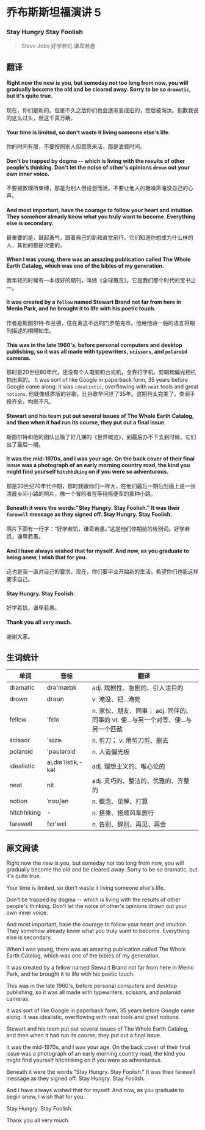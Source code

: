# 乔布斯斯坦福演讲 5
### Stay Hungry Stay Foolish
>Steve Jobs 好学若饥 谦卑若愚

## 翻译
#### Right now the new is you, but someday not too long from now, you will gradually become the old and be cleared away. Sorry to be so `dramatic`, but it's quite true.
现在，你们是新的。但是不久之后你们也会逐渐变成旧的，然后被淘汰。抱歉我说的这么过头，但这千真万确。
#### Your time is limited, so don't waste it living someone else's life.
你的时间有限，不要按照别人但意愿来活，那是浪费时间。
#### Don't be trapped by dogma -- which is living with the results of other people's thinking. Don't let the noise of other's opinions `drown` out your own inner voice.
不要被教理所束缚，那是为别人但设想而活。不要让他人的聒噪声淹没自己的心声。
#### And most important, have the courage to follow your heart and intuition. They somehow already know what you truly want to become. Everything else is secondary.
最重要的是，鼓起勇气，跟着自己的新和直觉前行。它们知道你想成为什么样的人，其他的都是次要的。
#### When I was young, there was an amazing publication called The Whole Earth Catalog, which was one of the bibles of my generation.
我年轻的时候有一本很好的期刊，叫做《全球概览》，它是我们那个时代的宝书之一。
#### It was created by a `fellow` named Stewart Brand not far from here in Menlo Park, and he brought it to life with his poetic touch.
作者是斯图尔特·布兰德，住在离这不远的门罗帕克市。他用他诗一般的语言将期刊描述的栩栩如生。
#### This was in the late 1960's, before personal computers and desktop publishing, so it was all made with typewriters, `scissors`, and `polaroid` cameras.
那时是20世纪60年代，还没有个人电脑和台式机，全靠打字机，剪辑和偏光相机拍出来的。
It was sort of like Google in paperback form, 35 years before Google came along: it was `idealistic`, overflowing with `neat` tools and great `notions`.
他就像纸质版的谷歌，比谷歌早问世了35年。这期刊太完美了，查阅手段齐全，构思不凡。
#### Stewart and his team put out several issues of The Whole Earth Catalog, and then when it had run its course, they put out a final issue.
斯图尔特和他的团队出版了好几期的《世界概览》，到最后办不下去到时候，它们出了最后一期。
#### It was the mid-1970s, and I was your age. On the back cover of their final issue was a photograph of an early morning country road, the kind you might find yourself `hitchhiking` on if you were so adventurous.
那是20世纪70年代中期，那时我跟你们一样大，在他们最后一期后封面上是一张清晨乡间小路的照片，像一个冒险者在等待搭便车的那种小路。
#### Beneath it were the words:"Stay Hungry. Stay Foolish." It was their `farewell` message as they signed off. Stay Hungry. Stay Foolish.
照片下面有一行字：“好学若饥，谦卑若愚。”这是他们停期前的告别词。好学若饥，谦卑若愚。
#### And I have always wished that for myself. And now, as you graduate to being anew, I wish that for you.
这也是我一直对自己的要求。现在，你们要毕业开始新的生活，希望你们也能这样要求自己。
#### Stay Hungry. Stay Foolish.
好学若饥，谦卑若愚。
#### Thank you all very much.
谢谢大家。
## 生词统计
| 单词 | 音标 | 翻译 |
|-|-|-|
| dramatic | drə'mætɪk | adj. 戏剧性、急剧的、引人注目的 |
| drown | draʊn | v. 淹没、把...淹死 |
| fellow | 'fɛlo | n. 家伙、朋友、同事； adj. 同伴的、同事的 vt. 使...与另一个对等、使...与另一个匹敌 |
| scissor | 'sɪzɚ | n. 剪刀； v. 用剪刀剪、删去 |
| polaroid | 'pəulərɔid | n. 人造偏光板 |
| idealistic | ai,diə'listik,-kəl | adj. 理想主义的、唯心论的 |
| neat | nit | adj. 灵巧的、整洁的、优雅的、齐整的 |
| notion | ˈnoʊʃən | n. 概念、见解、打算 |
| hitchhiking | - | n. 搭乘、搭顺风车旅行 |
| farewell | fɛr'wɛl | n. 告别、辞别、再见、再会 |

## 原文阅读
Right now the new is you, but someday not too long from now, you will gradually become the old and be cleared away. Sorry to be so dramatic, but it's quite true.

Your time is limited, so don't waste it living someone else's life.

Don't be trapped by dogma -- which is living with the results of other people's thinking. Don't let the noise of other's opinions drown out your own inner voice.

And most important, have the courage to follow your heart and intuition. They somehow already know what you truly want to become. Everything else is secondary.

When I was young, there was an amazing publication called The Whole Earth Catalog, which was one of the bibles of my generation.

It was created by a fellow named Stewart Brand not far from here in Menlo Park, and he brought it to life with his poetic touch.

This was in the late 1960's, before personal computers and desktop publishing, so it was all made with typewriters, scissors, and polaroid cameras.

It was sort of like Google in paperback form, 35 years before Google came along: it was idealistic, overflowing with neat tools and great notions.

Stewart and his team put out several issues of The Whole Earth Catalog, and then when it had run its course, they put out a final issue.

It was the mid-1970s, and I was your age. On the back cover of their final issue was a photograph of an early morning country road, the kind you might find yourself hitchhiking on if you were so adventurous.

Beneath it were the words:"Stay Hungry. Stay Foolish." It was their farewell message as they signed off. Stay Hungry. Stay Foolish.

And I have always wished that for myself. And now, as you graduate to begin anew, I wish that for you.

Stay Hungry. Stay Foolish.

Thank you all very much.

<src-rtyAudio :src="'https://rtyxmd.gitee.io/rtyresources2019/2019-March/Stay Hungry Stay Foolish.mp3'"></src-rtyAudio>